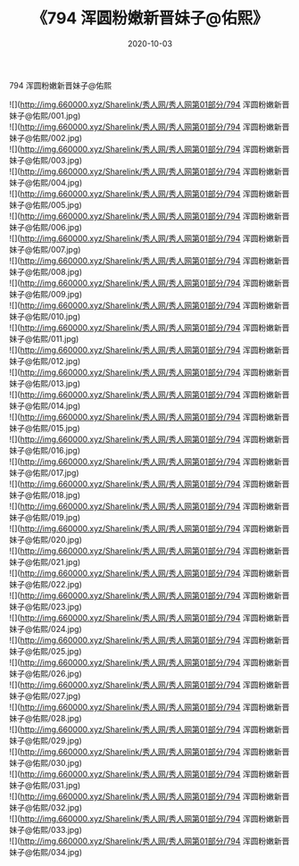 ﻿---
layout: post
title:  《794 浑圆粉嫩新晋妹子@佑熙》
date:   2020-10-03
img: http://img.660000.xyz/Sharelink/秀人网/秀人网第01部分/794 浑圆粉嫩新晋妹子@佑熙/000.jpg
categories: [美女, 清纯, 唯美]
---

794 浑圆粉嫩新晋妹子@佑熙

  ![](http://img.660000.xyz/Sharelink/秀人网/秀人网第01部分/794 浑圆粉嫩新晋妹子@佑熙/001.jpg) <br> ![](http://img.660000.xyz/Sharelink/秀人网/秀人网第01部分/794 浑圆粉嫩新晋妹子@佑熙/002.jpg) <br> ![](http://img.660000.xyz/Sharelink/秀人网/秀人网第01部分/794 浑圆粉嫩新晋妹子@佑熙/003.jpg) <br> ![](http://img.660000.xyz/Sharelink/秀人网/秀人网第01部分/794 浑圆粉嫩新晋妹子@佑熙/004.jpg) <br> ![](http://img.660000.xyz/Sharelink/秀人网/秀人网第01部分/794 浑圆粉嫩新晋妹子@佑熙/005.jpg) <br> ![](http://img.660000.xyz/Sharelink/秀人网/秀人网第01部分/794 浑圆粉嫩新晋妹子@佑熙/006.jpg) <br> ![](http://img.660000.xyz/Sharelink/秀人网/秀人网第01部分/794 浑圆粉嫩新晋妹子@佑熙/007.jpg) <br> ![](http://img.660000.xyz/Sharelink/秀人网/秀人网第01部分/794 浑圆粉嫩新晋妹子@佑熙/008.jpg) <br> ![](http://img.660000.xyz/Sharelink/秀人网/秀人网第01部分/794 浑圆粉嫩新晋妹子@佑熙/009.jpg) <br> ![](http://img.660000.xyz/Sharelink/秀人网/秀人网第01部分/794 浑圆粉嫩新晋妹子@佑熙/010.jpg) <br> ![](http://img.660000.xyz/Sharelink/秀人网/秀人网第01部分/794 浑圆粉嫩新晋妹子@佑熙/011.jpg) <br> ![](http://img.660000.xyz/Sharelink/秀人网/秀人网第01部分/794 浑圆粉嫩新晋妹子@佑熙/012.jpg) <br> ![](http://img.660000.xyz/Sharelink/秀人网/秀人网第01部分/794 浑圆粉嫩新晋妹子@佑熙/013.jpg) <br> ![](http://img.660000.xyz/Sharelink/秀人网/秀人网第01部分/794 浑圆粉嫩新晋妹子@佑熙/014.jpg) <br> ![](http://img.660000.xyz/Sharelink/秀人网/秀人网第01部分/794 浑圆粉嫩新晋妹子@佑熙/015.jpg) <br> ![](http://img.660000.xyz/Sharelink/秀人网/秀人网第01部分/794 浑圆粉嫩新晋妹子@佑熙/016.jpg) <br> ![](http://img.660000.xyz/Sharelink/秀人网/秀人网第01部分/794 浑圆粉嫩新晋妹子@佑熙/017.jpg) <br> ![](http://img.660000.xyz/Sharelink/秀人网/秀人网第01部分/794 浑圆粉嫩新晋妹子@佑熙/018.jpg) <br> ![](http://img.660000.xyz/Sharelink/秀人网/秀人网第01部分/794 浑圆粉嫩新晋妹子@佑熙/019.jpg) <br> ![](http://img.660000.xyz/Sharelink/秀人网/秀人网第01部分/794 浑圆粉嫩新晋妹子@佑熙/020.jpg) <br> ![](http://img.660000.xyz/Sharelink/秀人网/秀人网第01部分/794 浑圆粉嫩新晋妹子@佑熙/021.jpg) <br> ![](http://img.660000.xyz/Sharelink/秀人网/秀人网第01部分/794 浑圆粉嫩新晋妹子@佑熙/022.jpg) <br> ![](http://img.660000.xyz/Sharelink/秀人网/秀人网第01部分/794 浑圆粉嫩新晋妹子@佑熙/023.jpg) <br> ![](http://img.660000.xyz/Sharelink/秀人网/秀人网第01部分/794 浑圆粉嫩新晋妹子@佑熙/024.jpg) <br> ![](http://img.660000.xyz/Sharelink/秀人网/秀人网第01部分/794 浑圆粉嫩新晋妹子@佑熙/025.jpg) <br> ![](http://img.660000.xyz/Sharelink/秀人网/秀人网第01部分/794 浑圆粉嫩新晋妹子@佑熙/026.jpg) <br> ![](http://img.660000.xyz/Sharelink/秀人网/秀人网第01部分/794 浑圆粉嫩新晋妹子@佑熙/027.jpg) <br> ![](http://img.660000.xyz/Sharelink/秀人网/秀人网第01部分/794 浑圆粉嫩新晋妹子@佑熙/028.jpg) <br> ![](http://img.660000.xyz/Sharelink/秀人网/秀人网第01部分/794 浑圆粉嫩新晋妹子@佑熙/029.jpg) <br> ![](http://img.660000.xyz/Sharelink/秀人网/秀人网第01部分/794 浑圆粉嫩新晋妹子@佑熙/030.jpg) <br> ![](http://img.660000.xyz/Sharelink/秀人网/秀人网第01部分/794 浑圆粉嫩新晋妹子@佑熙/031.jpg) <br> ![](http://img.660000.xyz/Sharelink/秀人网/秀人网第01部分/794 浑圆粉嫩新晋妹子@佑熙/032.jpg) <br> ![](http://img.660000.xyz/Sharelink/秀人网/秀人网第01部分/794 浑圆粉嫩新晋妹子@佑熙/033.jpg) <br> ![](http://img.660000.xyz/Sharelink/秀人网/秀人网第01部分/794 浑圆粉嫩新晋妹子@佑熙/034.jpg) <br>